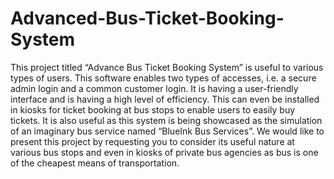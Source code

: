 # Advanced-Bus-Ticket-Booking-System

This project titled “Advance Bus Ticket Booking System” is useful to various types of users. This software enables two types of accesses, i.e. a secure admin login and a common customer login. It is having a user-friendly interface and is having a high level of efficiency. This can even be installed in kiosks for ticket booking at bus stops to enable users to easily buy tickets. It is also useful as this system is being showcased as the simulation of an imaginary bus service named “BlueInk Bus Services”. We would like to present this project by requesting you to consider its useful nature at various bus stops and even in kiosks of private bus agencies as bus is one of the cheapest means of transportation.
